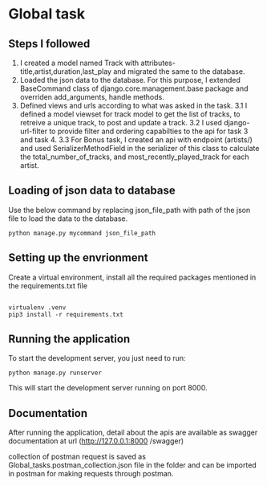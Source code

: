 # Global task


## Steps I followed
1) I created a model named Track with attributes- title,artist,duration,last_play and migrated the same to the database.
2) Loaded the json data to the database. For this purpose, I extended BaseCommand class of django.core.management.base package and overriden add_arguments, handle methods.
3) Defined views and urls according to what was asked in the task. 
    3.1 I defined a model viewset for track model to get the list of tracks, to retreive a unique track, to post and update a track.
    3.2 I used django-url-filter to provide filter and ordering capabilties to the api for task 3 and task 4.
    3.3 For Bonus task, I created an api with endpoint (artists/) and used SerializerMethodField in the serializer of this class to calculate the total_number_of_tracks, and most_recently_played_track for each artist.

## Loading of json data to database
Use the below command by replacing json_file_path with path of the json file to load the data to the database.

 ```
 python manage.py mycommand json_file_path

 ```


## Setting up the envrionment
Create a virtual environment, install all the required packages mentioned in the requirements.txt file

```

virtualenv .venv
pip3 install -r requirements.txt

```

## Running the application


To start the development server, you just need to run: 

```
python manage.py runserver

```

This will start the development server running on port 8000. 


## Documentation
After running the application, detail about the apis are available as swagger documentation at url (http://127.0.0.1:8000
/swagger)

collection of postman request is saved as Global_tasks.postman_collection.json file in the folder and can be imported in postman for making requests through postman. 

  
